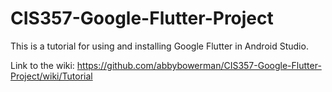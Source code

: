 # CIS357-Google-Flutter-Project

This is a tutorial for using and installing Google Flutter in Android Studio.   

Link to the wiki: https://github.com/abbybowerman/CIS357-Google-Flutter-Project/wiki/Tutorial